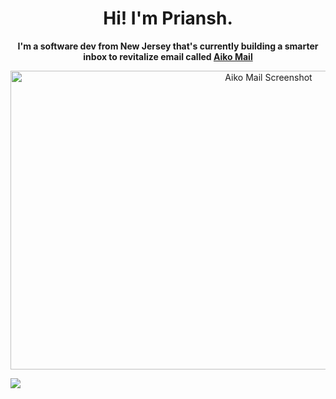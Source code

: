 <h1 align="center">Hi! I'm Priansh.</h1>

<p align="center"><b>I'm a software dev from New Jersey that's currently building a smarter inbox to revitalize email called <a href="https://helloaiko.com">Aiko Mail</a></b></p>

<p align="center">
  <a href="https://helloaiko.com"><img width="810" height="478/2" align="center" src="https://priansh.com/aikomail-screenshot.png" alt="Aiko Mail Screenshot"></a>
</p>

![](https://a08theeng4.execute-api.us-east-1.amazonaws.com/default/github-tracker)
